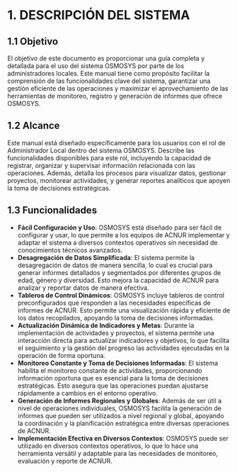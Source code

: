 # 1. DESCRIPCIÓN DEL SISTEMA

## 1.1 Objetivo
El objetivo de este documento es proporcionar una guía completa y detallada para el uso del sistema OSMOSYS por parte de los administradores locales. Este manual tiene como propósito facilitar la comprensión de las funcionalidades clave del sistema, garantizar una gestión eficiente de las operaciones y maximizar el aprovechamiento de las herramientas de monitoreo, registro y generación de informes que ofrece OSMOSYS.

## 1.2 Alcance
Este manual está diseñado específicamente para los usuarios con el rol de Administrador Local dentro del sistema OSMOSYS. Describe las funcionalidades disponibles para este rol, incluyendo la capacidad de registrar, organizar y supervisar información relacionada con las operaciones. Además, detalla los procesos para visualizar datos, gestionar proyectos, monitorear actividades, y generar reportes analíticos que apoyen la toma de decisiones estratégicas.

## 1.3 Funcionalidades
- **Fácil Configuración y Uso**: OSMOSYS está diseñado para ser fácil de configurar y usar, lo que permite a los equipos de ACNUR implementar y adaptar el sistema a diversos contextos operativos sin necesidad de conocimientos técnicos avanzados.
- **Desagregación de Datos Simplificada**: El sistema permite la desagregación de datos de manera sencilla, lo cual es crucial para generar informes detallados y segmentados por diferentes grupos de edad, género y diversidad. Esto mejora la capacidad de ACNUR para analizar y reportar datos de manera efectiva.
- **Tableros de Control Dinámicos**: OSMOSYS incluye tableros de control preconfigurados que responden a las necesidades específicas de informes de ACNUR. Esto permite una visualización rápida y eficiente de los datos recopilados, apoyando la toma de decisiones informadas.
- **Actualización Dinámica de Indicadores y Metas**: Durante la implementación de actividades y proyectos, el sistema permite una interacción directa para actualizar indicadores y objetivos, lo que facilita el seguimiento y la gestión del progreso las actividades ejecutadas en la operación de forma oportuna.
- **Monitoreo Constante y Toma de Decisiones Informadas**: El sistema habilita el monitoreo constante de actividades, proporcionando información oportuna que es esencial para la toma de decisiones estratégicas. Esto asegura que las operaciones puedan ajustarse rápidamente a cambios en el entorno operativo.
- **Generación de Informes Regionales y Globales**: Además de ser útil a nivel de operaciones individuales, OSMOSYS facilita la generación de informes que pueden ser utilizados a nivel regional y global, apoyando la coordinación y la planificación estratégica entre diversas operaciones de ACNUR.
- **Implementación Efectiva en Diversos Contextos**: OSMOSYS puede ser utilizado en diversos contextos operativos, lo que lo hace una herramienta versátil y adaptable para las necesidades de monitoreo, evaluación y reporte de ACNUR.

